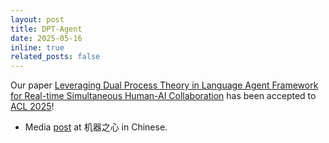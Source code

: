 ```yaml
---
layout: post
title: DPT-Agent
date: 2025-05-16
inline: true
related_posts: false
---
```


Our paper [Leveraging Dual Process Theory in Language Agent Framework for Real-time Simultaneous Human-AI Collaboration](https://arxiv.org/abs/2502.11882) has been accepted to [ACL 2025](https://2025.aclweb.org/)!

- Media [post](https://mp.weixin.qq.com/s/dT9KQmebVJX0ewkzJmisPg) at 机器之心 in Chinese.

